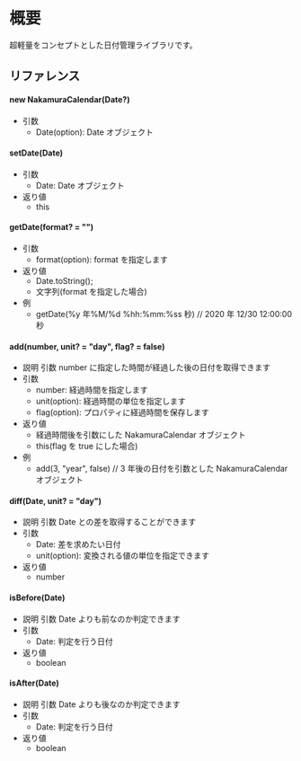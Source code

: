 # 概要

超軽量をコンセプトとした日付管理ライブラリです。

## リファレンス

#### new NakamuraCalendar(Date?)

- 引数
  - Date(option): Date オブジェクト

#### setDate(Date)

- 引数
  - Date: Date オブジェクト
- 返り値
  - this

#### getDate(format? = "")

- 引数
  - format(option): format を指定します
- 返り値
  - Date.toString();
  - 文字列(format を指定した場合)
- 例
  - getDate(%y 年%M/%d %hh:%mm:%ss 秒) // 2020 年 12/30 12:00:00 秒

#### add(number, unit? = "day", flag? = false)

- 説明
  引数 number に指定した時間が経過した後の日付を取得できます
- 引数
  - number: 経過時間を指定します
  - unit(option): 経過時間の単位を指定します
  - flag(option): プロパティに経過時間を保存します
- 返り値
  - 経過時間後を引数にした NakamuraCalendar オブジェクト
  - this(flag を true にした場合)
- 例
  - add(3, "year", false) // 3 年後の日付を引数とした NakamuraCalendar オブジェクト

#### diff(Date, unit? = "day")

- 説明
  引数 Date との差を取得することができます
- 引数
  - Date: 差を求めたい日付
  - unit(option): 変換される値の単位を指定できます
- 返り値
  - number

#### isBefore(Date)

- 説明
  引数 Date よりも前なのか判定できます
- 引数
  - Date: 判定を行う日付
- 返り値
  - boolean

#### isAfter(Date)

- 説明
  引数 Date よりも後なのか判定できます
- 引数
  - Date: 判定を行う日付
- 返り値
  - boolean
